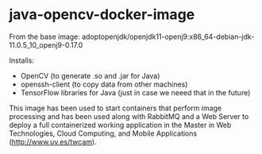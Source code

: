 # java-opencv-docker-image

From the base image:
adoptopenjdk/openjdk11-openj9:x86_64-debian-jdk-11.0.5_10_openj9-0.17.0

Installs:
 - OpenCV (to generate .so and .jar for Java)
 - openssh-client (to copy data from other machines)
 - TensorFlow libraries for Java (just in case we neeed that in the future)

This image has been used to start containers that perform image processing and has been used along with RabbitMQ and a Web Server to deploy a full containerized working application in the Master in Web Technologies, Cloud Computing, and Mobile Applications (http://www.uv.es/twcam).

